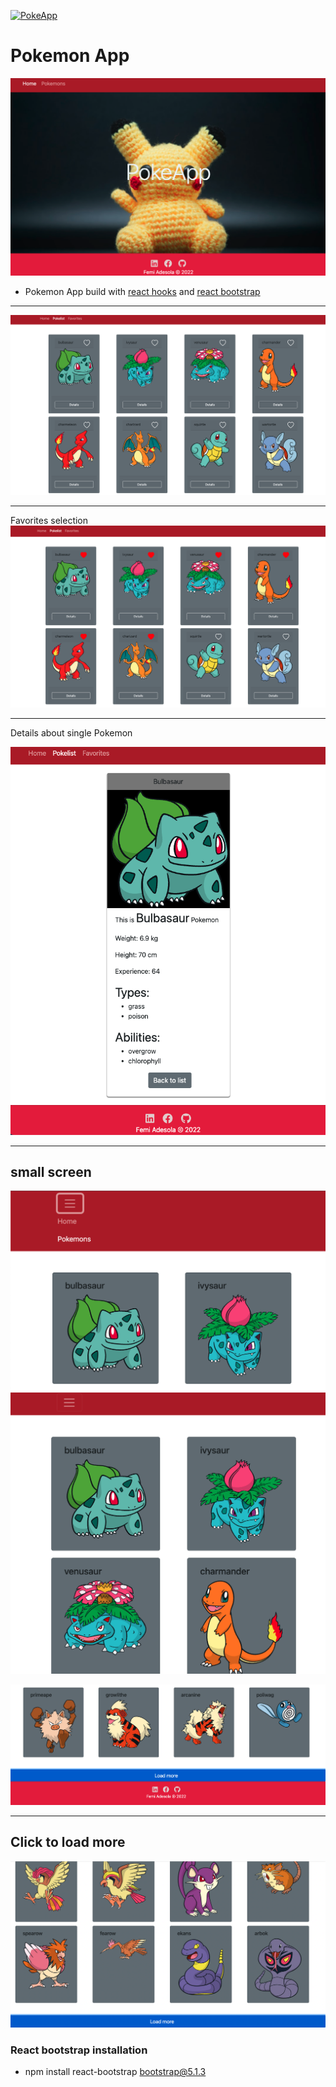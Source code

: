 [![PokeApp](https://github.com/React21S/PokeApp/actions/workflows/main.yml/badge.svg?branch=main)](https://github.com/React21S/PokeApp/actions)

# Pokemon App

![Home](/img/Home.png)
-   Pokemon App build with [react hooks](https://reactjs.org/docs/hooks-intro.html) and [react bootstrap](https://react-bootstrap.netlify.app/getting-started/introduction)

---
![Pokemons](/img/Pokemons.png) 

---
Favorites selection
![FavPokemons](/img/Pokemons_fav.png) 

---

Details about single Pokemon

![SinglePokemons](/img/Details.png) 

---


## small screen 
![mid](/img/Mid.png) 
![mid](/img/Mid2.png) 

![LoadMore](/img/LoadMore.png) 

---
## Click to load more
![More](/img/More.png) 


### React bootstrap installation 
-   npm install react-bootstrap bootstrap@5.1.3
